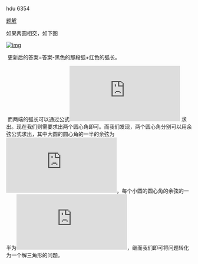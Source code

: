 hdu 6354

[题解](https://www.cnblogs.com/Chen-Jr/p/11007242.html)

如果两圆相交，如下图

[![img](https://img-blog.csdn.net/2018080620263744?watermark/2/text/aHR0cHM6Ly9ibG9nLmNzZG4ubmV0L3dlaXhpbl8zOTQ1MzI3MA==/font/5a6L5L2T/fontsize/400/fill/I0JBQkFCMA==/dissolve/70)](https://img-blog.csdn.net/2018080620263744?watermark/2/text/aHR0cHM6Ly9ibG9nLmNzZG4ubmV0L3dlaXhpbl8zOTQ1MzI3MA==/font/5a6L5L2T/fontsize/400/fill/I0JBQkFCMA==/dissolve/70)

​    更新后的答案=答案-黑色的那段弧+红色的弧长。

​    而两端的弧长可以通过公式[![img](http://latex.codecogs.com/gif.latex?l%3D%5CTheta%20*r)](http://latex.codecogs.com/gif.latex?l%3D%5CTheta%20*r) 求出。现在我们则需要求出两个圆心角即可。而我们发现，两个圆心角分别可以用余弦公式求出，其中大圆的圆心角的一半的余弦为[![img](http://latex.codecogs.com/gif.latex?cos%5Cfrac%7B%5CTheta1%20%7D%7B2%7D%3D%5Cfrac%7BR%5E%7B2%7D+O1O2%5E%7B2%7D-r%5E%7B2%7D%7D%7B2*O1O2*R%7D)](http://latex.codecogs.com/gif.latex?cos%5Cfrac%7B%5CTheta1%20%7D%7B2%7D%3D%5Cfrac%7BR%5E%7B2%7D+O1O2%5E%7B2%7D-r%5E%7B2%7D%7D%7B2*O1O2*R%7D)，每个小圆的圆心角的余弦的一半为[![img](http://latex.codecogs.com/gif.latex?cos%5Cfrac%7B%5CTheta2%20%7D%7B2%7D%3D%5Cfrac%7Br%5E%7B2%7D+O1O2%5E%7B2%7D-R%5E%7B2%7D%7D%7B2*O1O2*r%7D)](http://latex.codecogs.com/gif.latex?cos%5Cfrac%7B%5CTheta2%20%7D%7B2%7D%3D%5Cfrac%7Br%5E%7B2%7D+O1O2%5E%7B2%7D-R%5E%7B2%7D%7D%7B2*O1O2*r%7D)，继而我们即可将问题转化为一个解三角形的问题。